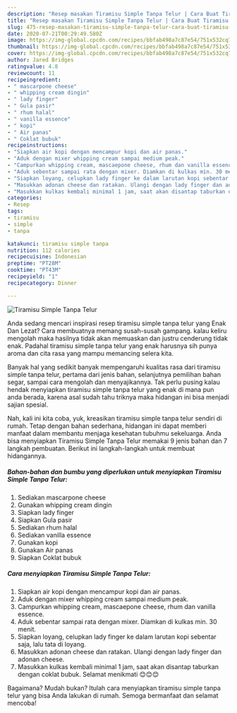 ```yaml
---
description: "Resep masakan Tiramisu Simple Tanpa Telur | Cara Buat Tiramisu Simple Tanpa Telur Yang Paling Enak"
title: "Resep masakan Tiramisu Simple Tanpa Telur | Cara Buat Tiramisu Simple Tanpa Telur Yang Paling Enak"
slug: 475-resep-masakan-tiramisu-simple-tanpa-telur-cara-buat-tiramisu-simple-tanpa-telur-yang-paling-enak
date: 2020-07-21T00:29:49.580Z
image: https://img-global.cpcdn.com/recipes/bbfab498a7c87e54/751x532cq70/tiramisu-simple-tanpa-telur-foto-resep-utama.jpg
thumbnail: https://img-global.cpcdn.com/recipes/bbfab498a7c87e54/751x532cq70/tiramisu-simple-tanpa-telur-foto-resep-utama.jpg
cover: https://img-global.cpcdn.com/recipes/bbfab498a7c87e54/751x532cq70/tiramisu-simple-tanpa-telur-foto-resep-utama.jpg
author: Jared Bridges
ratingvalue: 4.8
reviewcount: 11
recipeingredient:
- " mascarpone cheese"
- " whipping cream dingin"
- " lady finger"
- " Gula pasir"
- " rhum halal"
- " vanilla essence"
- " kopi"
- " Air panas"
- " Coklat bubuk"
recipeinstructions:
- "Siapkan air kopi dengan mencampur kopi dan air panas."
- "Aduk dengan mixer whipping cream sampai medium peak."
- "Campurkan whipping cream, mascaepone cheese, rhum dan vanilla essence."
- "Aduk sebentar sampai rata dengan mixer. Diamkan di kulkas min. 30 menit."
- "Siapkan loyang, celupkan lady finger ke dalam larutan kopi sebentar saja, lalu tata di loyang."
- "Masukkan adonan cheese dan ratakan. Ulangi dengan lady finger dan adonan cheese."
- "Masukkan kulkas kembali minimal 1 jam, saat akan disantap taburkan dengan coklat bubuk. Selamat menikmati 😊😊😊"
categories:
- Resep
tags:
- tiramisu
- simple
- tanpa

katakunci: tiramisu simple tanpa 
nutrition: 112 calories
recipecuisine: Indonesian
preptime: "PT28M"
cooktime: "PT43M"
recipeyield: "1"
recipecategory: Dinner

---
```



![Tiramisu Simple Tanpa Telur](https://img-global.cpcdn.com/recipes/bbfab498a7c87e54/751x532cq70/tiramisu-simple-tanpa-telur-foto-resep-utama.jpg)

Anda sedang mencari inspirasi resep tiramisu simple tanpa telur yang Enak Dan Lezat? Cara membuatnya memang susah-susah gampang. kalau keliru mengolah maka hasilnya tidak akan memuaskan dan justru cenderung tidak enak. Padahal tiramisu simple tanpa telur yang enak harusnya sih punya aroma dan cita rasa yang mampu memancing selera kita.

Banyak hal yang sedikit banyak mempengaruhi kualitas rasa dari tiramisu simple tanpa telur, pertama dari jenis bahan, selanjutnya pemilihan bahan segar, sampai cara mengolah dan menyajikannya. Tak perlu pusing kalau hendak menyiapkan tiramisu simple tanpa telur yang enak di mana pun anda berada, karena asal sudah tahu triknya maka hidangan ini bisa menjadi sajian spesial.




Nah, kali ini kita coba, yuk, kreasikan tiramisu simple tanpa telur sendiri di rumah. Tetap dengan bahan sederhana, hidangan ini dapat memberi manfaat dalam membantu menjaga kesehatan tubuhmu sekeluarga. Anda bisa menyiapkan Tiramisu Simple Tanpa Telur memakai 9 jenis bahan dan 7 langkah pembuatan. Berikut ini langkah-langkah untuk membuat hidangannya.

<!--inarticleads1-->

##### Bahan-bahan dan bumbu yang diperlukan untuk menyiapkan Tiramisu Simple Tanpa Telur:

1. Sediakan  mascarpone cheese
1. Gunakan  whipping cream dingin
1. Siapkan  lady finger
1. Siapkan  Gula pasir
1. Sediakan  rhum halal
1. Sediakan  vanilla essence
1. Gunakan  kopi
1. Gunakan  Air panas
1. Siapkan  Coklat bubuk




<!--inarticleads2-->

##### Cara menyiapkan Tiramisu Simple Tanpa Telur:

1. Siapkan air kopi dengan mencampur kopi dan air panas.
1. Aduk dengan mixer whipping cream sampai medium peak.
1. Campurkan whipping cream, mascaepone cheese, rhum dan vanilla essence.
1. Aduk sebentar sampai rata dengan mixer. Diamkan di kulkas min. 30 menit.
1. Siapkan loyang, celupkan lady finger ke dalam larutan kopi sebentar saja, lalu tata di loyang.
1. Masukkan adonan cheese dan ratakan. Ulangi dengan lady finger dan adonan cheese.
1. Masukkan kulkas kembali minimal 1 jam, saat akan disantap taburkan dengan coklat bubuk. Selamat menikmati 😊😊😊




Bagaimana? Mudah bukan? Itulah cara menyiapkan tiramisu simple tanpa telur yang bisa Anda lakukan di rumah. Semoga bermanfaat dan selamat mencoba!
